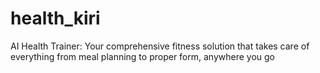 # health_kiri
AI Health Trainer: Your comprehensive fitness solution that takes care of everything from meal planning to proper form, anywhere you go
